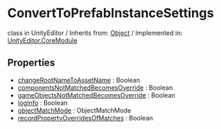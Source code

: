 # ConvertToPrefabInstanceSettings
class in UnityEditor
 / Inherits from: <a href="https://docs.unity3d.com/6000.2/Documentation/ScriptReference/Object.html">Object</a> / Implemented in: <a href="https://docs.unity3d.com/6000.2/Documentation/ScriptReference/UnityEditor.CoreModule.html">UnityEditor.CoreModule</a>

## Properties
- <a href="https://docs.unity3d.com/6000.2/Documentation/ScriptReference/ConvertToPrefabInstanceSettings-changeRootNameToAssetName.html">changeRootNameToAssetName</a> : Boolean
- <a href="https://docs.unity3d.com/6000.2/Documentation/ScriptReference/ConvertToPrefabInstanceSettings-componentsNotMatchedBecomesOverride.html">componentsNotMatchedBecomesOverride</a> : Boolean
- <a href="https://docs.unity3d.com/6000.2/Documentation/ScriptReference/ConvertToPrefabInstanceSettings-gameObjectsNotMatchedBecomesOverride.html">gameObjectsNotMatchedBecomesOverride</a> : Boolean
- <a href="https://docs.unity3d.com/6000.2/Documentation/ScriptReference/ConvertToPrefabInstanceSettings-logInfo.html">logInfo</a> : Boolean
- <a href="https://docs.unity3d.com/6000.2/Documentation/ScriptReference/ConvertToPrefabInstanceSettings-objectMatchMode.html">objectMatchMode</a> : ObjectMatchMode
- <a href="https://docs.unity3d.com/6000.2/Documentation/ScriptReference/ConvertToPrefabInstanceSettings-recordPropertyOverridesOfMatches.html">recordPropertyOverridesOfMatches</a> : Boolean
